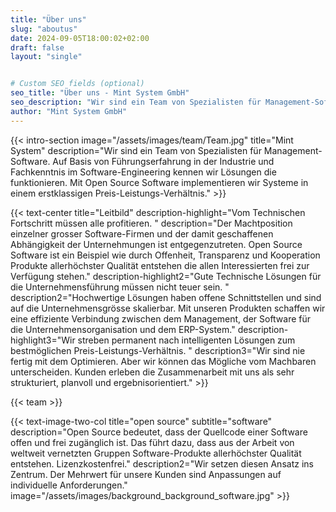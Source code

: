 ```yaml
---
title: "Über uns"
slug: "aboutus"
date: 2024-09-05T18:00:02+02:00
draft: false
layout: "single"


# Custom SEO fields (optional)
seo_title: "Über uns - Mint System GmbH"
seo_description: "Wir sind ein Team von Spezialisten für Management-Software. Auf Basis von Führungserfahrung in der Industrie und Fachkenntnis im Software-Engineering kennen wir Lösungen die funktionieren. "
author: "Mint System GmbH"
--- 
```


{{< intro-section image="/assets/images/team/Team.jpg" 
    title="Mint System" description="Wir sind ein Team von Spezialisten für Management-Software. Auf Basis von Führungserfahrung in der Industrie und Fachkenntnis im Software-Engineering kennen wir Lösungen die funktionieren. Mit Open Source Software implementieren wir Systeme in einem erstklassigen Preis-Leistungs-Verhältnis." >}}

{{< text-center 
  title="Leitbild"
  description-highlight="Vom Technischen Fortschritt müssen alle profitieren. "
  description="Der Machtposition einzelner grosser Software-Firmen und der damit geschaffenen Abhängigkeit der Unternehmungen ist entgegenzutreten. Open Source Software ist ein Beispiel wie durch Offenheit, Transparenz und Kooperation Produkte allerhöchster Qualität entstehen die allen Interessierten frei zur Verfügung stehen." 
  description-highlight2="Gute Technische Lösungen für die Unternehmensführung müssen nicht teuer sein. "
  description2="Hochwertige Lösungen haben offene Schnittstellen und sind auf die Unternehmensgrösse skalierbar. Mit unseren Produkten schaffen wir eine effiziente Verbindung zwischen dem Management, der Software für die Unternehmensorganisation und dem ERP-System."
  description-highlight3="Wir streben permanent nach intelligenten Lösungen zum bestmöglichen Preis-Leistungs-Verhältnis. " 
  description3="Wir sind nie fertig mit dem Optimieren. Aber wir können das Mögliche vom Machbaren unterscheiden. Kunden erleben die Zusammenarbeit mit uns als sehr strukturiert, planvoll und ergebnisorientiert." >}}

{{< team >}}

{{< text-image-two-col 
  title="open source" 
  subtitle="software" 
  description="Open Source bedeutet, dass der Quellcode einer Software offen und frei zugänglich ist. Das führt dazu, dass aus der Arbeit von weltweit vernetzten Gruppen Software-Produkte allerhöchster Qualität entstehen. Lizenzkostenfrei."
  description2="Wir setzen diesen Ansatz ins Zentrum. Der Mehrwert für unsere Kunden sind Anpassungen auf individuelle Anforderungen."
  image="/assets/images/background_background_software.jpg" >}}
